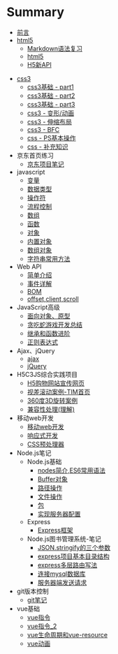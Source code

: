 # Summary

* [前言](README.md)
* [html5]()
  * [Markdown语法复习](./html5/Markdown语法遗忘点.md)
  * [html5](./html5/html5.md)
  * [H5新API](html5/H5新API.md)

- [css3]()
  - [css3基础 - part1](css3/css_part1.md)
  - [css3基础 - part2](css3/css_part2.md)
  - [css3基础 - part3](css3/css_part3.md)
  - [css3 - 变形/动画](css3/css_part4.md)
  - [css3 - 伸缩布局](css3/css_part5.md)
  - [css3 - BFC](css3/css_BFC.md)
  - [css - PS基本操作](css3/css_ps基本操作.md)
  - [css - 补充知识](css3/css_补充知识.md)
- 京东首页练习
  - [京东项目笔记](jd_note/jd_note.md)
- javascript
  - [变量](javascript/1.变量.md)
  - [数据类型](javascript/2.数据类型.md)
  - [操作符](javascript/3.操作符.md)
  - [流程控制](javascript/4.流程控制.md)
  - [数组](javascript/5.数组.md)
  - [函数](javascript/6.函数.md)
  - [对象](javascript/7.对象.md)
  - [内置对象](javascript/8.内置对象.md)
  - [数组对象](javascript/9.数组对象.md)
  - [字符串常用方法](javascript/10.字符串常用方法.md)
- Web API
  - [简单介绍](WebAPI/WebAPI_part1.md)
  - [事件详解](WebAPI/WebAPI_part2_事件详解.md)
  - [BOM](WebAPI/WebAPI_part3_BOM.md)
  - [offset,client,scroll](WebAPI/WebAPI_part4_offset_client_scroll.md)
- JavaScript高级
  - [面向对象、原型](JavaScript高级/part1.md)
  - [贪吃蛇游戏开发总结](JavaScript高级/part2_贪吃蛇游戏总结.md)
  - [继承和函数进阶](JavaScript高级/part3_继承和函数进阶.md)
  - [正则表达式](JavaScript高级/part4_正则表达式.md)
- Ajax、jQuery
  - [ajax](Ajax、jQuery/ajax.md)
  - [jQuery](Ajax、jQuery/jQuery.md)
- H5C3JS综合实践项目
  - [H5购物网站宣传网页](H5C3js综合实践项目/H5购物网站宣传网站/购物网站宣传页面.md)
  - [视差滚动案例-TIM首页](H5C3js综合实践项目/视差滚动案例/视差滚动案例.md)
  - [360度3D旋转案例](H5C3js综合实践项目/360度3d旋转/360度3d旋转.md)
  - [兼容性处理(理解)](H5C3js综合实践项目/H5购物网站宣传网站/兼容性处理.md)
- 移动web开发
  - [移动web开发](移动web开发/1.移动web开发.md)
  - [响应式开发](移动web开发/2.响应式开发.md)
  - [CSS预处理器](移动web开发/3.CSS预处理器.md)
- Node.js笔记
  - Node.js基础
    - [nodes简介,ES6常用语法](nodejs笔记/nodejs基础/1.nodejs简介ES6常用语法.md)
    - [Buffer对象](nodejs笔记/nodejs基础/2.Buffer对象.md)
    - [路径操作](nodejs笔记/nodejs基础/3.路径操作.md)
    - [文件操作](nodejs笔记/nodejs基础/4.文件操作.md)
    - [包](nodejs笔记/nodejs基础/5.包.md)
    - [实现服务器配置](nodejs笔记/nodejs基础/6.实现服务器配置.md)
  - Express
    - [Express框架](nodejs笔记/Express/1.express框架.md)
  - Node.js图书管理系统-笔记
    - [JSON.stringify的三个参数](nodejs笔记/nodejs图书管理系统/part1-JSON.stringify的三个参数.md)
    - [express项目基本目录结构](nodejs笔记/nodejs图书管理系统/part2-express项目基本目录结构.md)
    - [express多层路由写法](nodejs笔记/nodejs图书管理系统/part3-express多层路由写法.md)
    - [连接mysql数据库](nodejs笔记/nodejs图书管理系统/part4-连接mysql数据库.md)
    - [服务器端发送请求](nodejs笔记/nodejs图书管理系统/part5-服务器端发送请求.md)
- git版本控制
  - [git笔记](git笔记/git笔记.md)
- vue基础
  - [vue指令](vue基础/vue指令.md)
  - [vue指令_2](vue基础/vue指令_2.md)
  - [vue生命周期和vue-resource](vue基础/vue生命周期和vue-resource.md)
  - [vue动画](vue基础/vue动画.md)